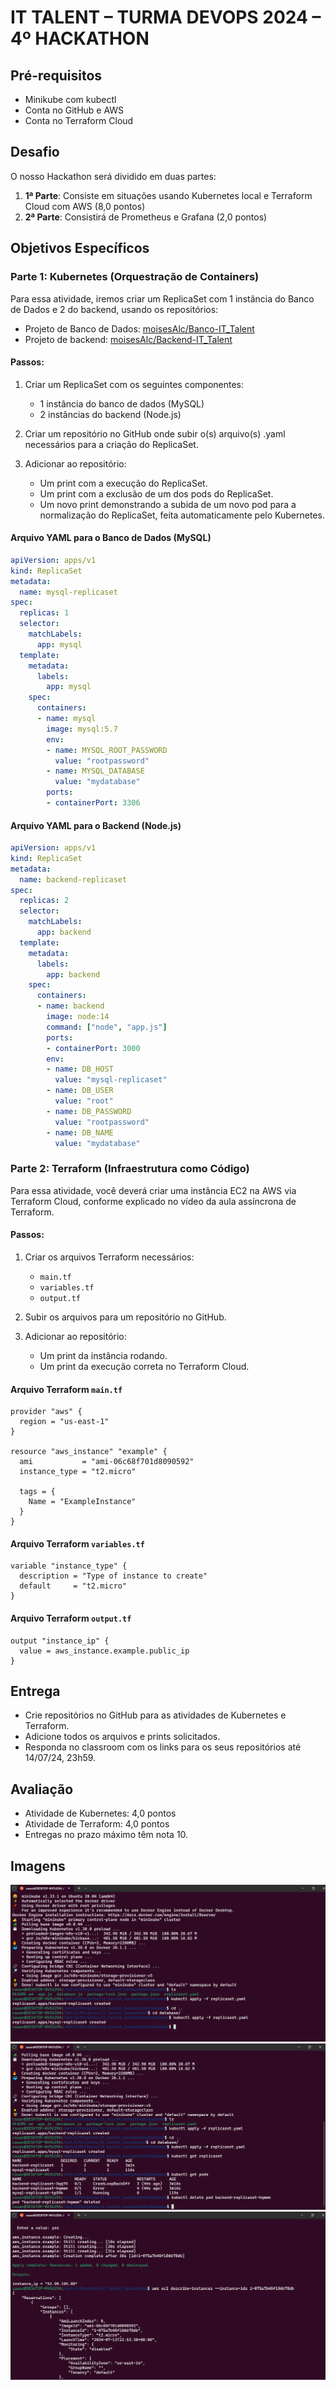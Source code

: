 # IT TALENT – TURMA DEVOPS 2024 – 4º HACKATHON

## Pré-requisitos

- Minikube com kubectl
- Conta no GitHub e AWS
- Conta no Terraform Cloud

## Desafio

O nosso Hackathon será dividido em duas partes:
1. **1ª Parte**: Consiste em situações usando Kubernetes local e Terraform Cloud com AWS (8,0 pontos)
2. **2ª Parte**: Consistirá de Prometheus e Grafana (2,0 pontos)

## Objetivos Específicos

### Parte 1: Kubernetes (Orquestração de Containers)

Para essa atividade, iremos criar um ReplicaSet com 1 instância do Banco de Dados e 2 do backend, usando os repositórios:
- Projeto de Banco de Dados: [moisesAlc/Banco-IT_Talent](https://github.com/moisesAlc/Banco-IT_Talent)
- Projeto de backend: [moisesAlc/Backend-IT_Talent](https://github.com/moisesAlc/Backend-IT_Talent)

#### Passos:

1. Criar um ReplicaSet com os seguintes componentes:
   - 1 instância do banco de dados (MySQL)
   - 2 instâncias do backend (Node.js)
   
2. Criar um repositório no GitHub onde subir o(s) arquivo(s) .yaml necessários para a criação do ReplicaSet.

3. Adicionar ao repositório:
   - Um print com a execução do ReplicaSet.
   - Um print com a exclusão de um dos pods do ReplicaSet.
   - Um novo print demonstrando a subida de um novo pod para a normalização do ReplicaSet, feita automaticamente pelo Kubernetes.

#### Arquivo YAML para o Banco de Dados (MySQL)

```yaml
apiVersion: apps/v1
kind: ReplicaSet
metadata:
  name: mysql-replicaset
spec:
  replicas: 1
  selector:
    matchLabels:
      app: mysql
  template:
    metadata:
      labels:
        app: mysql
    spec:
      containers:
      - name: mysql
        image: mysql:5.7
        env:
        - name: MYSQL_ROOT_PASSWORD
          value: "rootpassword"
        - name: MYSQL_DATABASE
          value: "mydatabase"
        ports:
        - containerPort: 3306
```

#### Arquivo YAML para o Backend (Node.js)

```yaml
apiVersion: apps/v1
kind: ReplicaSet
metadata:
  name: backend-replicaset
spec:
  replicas: 2
  selector:
    matchLabels:
      app: backend
  template:
    metadata:
      labels:
        app: backend
    spec:
      containers:
      - name: backend
        image: node:14
        command: ["node", "app.js"]
        ports:
        - containerPort: 3000
        env:
        - name: DB_HOST
          value: "mysql-replicaset"
        - name: DB_USER
          value: "root"
        - name: DB_PASSWORD
          value: "rootpassword"
        - name: DB_NAME
          value: "mydatabase"
```

### Parte 2: Terraform (Infraestrutura como Código)

Para essa atividade, você deverá criar uma instância EC2 na AWS via Terraform Cloud, conforme explicado no vídeo da aula assíncrona de Terraform.

#### Passos:

1. Criar os arquivos Terraform necessários:
   - `main.tf`
   - `variables.tf`
   - `output.tf`

2. Subir os arquivos para um repositório no GitHub.

3. Adicionar ao repositório:
   - Um print da instância rodando.
   - Um print da execução correta no Terraform Cloud.

#### Arquivo Terraform `main.tf`

```hcl
provider "aws" {
  region = "us-east-1"
}

resource "aws_instance" "example" {
  ami           = "ami-06c68f701d8090592"
  instance_type = "t2.micro"

  tags = {
    Name = "ExampleInstance"
  }
}
```

#### Arquivo Terraform `variables.tf`

```hcl
variable "instance_type" {
  description = "Type of instance to create"
  default     = "t2.micro"
}
```

#### Arquivo Terraform `output.tf`

```hcl
output "instance_ip" {
  value = aws_instance.example.public_ip
}
```

## Entrega

- Crie repositórios no GitHub para as atividades de Kubernetes e Terraform.
- Adicione todos os arquivos e prints solicitados.
- Responda no classroom com os links para os seus repositórios até 14/07/24, 23h59.

## Avaliação

- Atividade de Kubernetes: 4,0 pontos
- Atividade de Terraform: 4,0 pontos
- Entregas no prazo máximo têm nota 10.

## Imagens

![Execução do ReplicaSet](.github/image-1.png)
![Exclusão de um Pod](.github/image-2.png)
![Subida Automática de um Novo Pod](.github/image-3.png)